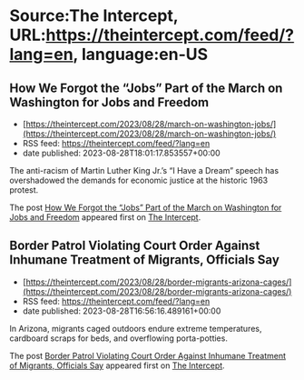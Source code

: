 # Source:The Intercept, URL:https://theintercept.com/feed/?lang=en, language:en-US

## How We Forgot the “Jobs” Part of the March on Washington for Jobs and Freedom
 - [https://theintercept.com/2023/08/28/march-on-washington-jobs/](https://theintercept.com/2023/08/28/march-on-washington-jobs/)
 - RSS feed: https://theintercept.com/feed/?lang=en
 - date published: 2023-08-28T18:01:17.853557+00:00

<p>The anti-racism of Martin Luther King Jr.’s “I Have a Dream” speech has overshadowed the demands for economic justice at the historic 1963 protest.</p>
<p>The post <a href="https://theintercept.com/2023/08/28/march-on-washington-jobs/" rel="nofollow">How We Forgot the “Jobs” Part of the March on Washington for Jobs and Freedom</a> appeared first on <a href="https://theintercept.com" rel="nofollow">The Intercept</a>.</p>

## Border Patrol Violating Court Order Against Inhumane Treatment of Migrants, Officials Say
 - [https://theintercept.com/2023/08/28/border-migrants-arizona-cages/](https://theintercept.com/2023/08/28/border-migrants-arizona-cages/)
 - RSS feed: https://theintercept.com/feed/?lang=en
 - date published: 2023-08-28T16:56:16.489161+00:00

<p>In Arizona, migrants caged outdoors endure extreme temperatures, cardboard scraps for beds, and overflowing porta-potties.</p>
<p>The post <a href="https://theintercept.com/2023/08/28/border-migrants-arizona-cages/" rel="nofollow">Border Patrol Violating Court Order Against Inhumane Treatment of Migrants, Officials Say</a> appeared first on <a href="https://theintercept.com" rel="nofollow">The Intercept</a>.</p>

